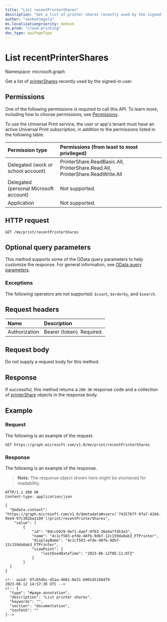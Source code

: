 ```yaml
---
title: "List recentPrinterShares"
description: "Get a list of printer shares recently used by the signed-in user."
author: "venkatnagula"
ms.localizationpriority: medium
ms.prod: "cloud-printing"
doc_type: apiPageType
---
```


# List recentPrinterShares

Namespace: microsoft.graph

Get a list of [printerShares](../resources/printershare.md) recently used by the signed-in user.

## Permissions
One of the following permissions is required to call this API. To learn more, including how to choose permissions, see [Permissions](/graph/permissions-reference).

To use the Universal Print service, the user or app's tenant must have an active Universal Print subscription, in addition to the permissions listed in the following table.

|Permission type | Permissions (from least to most privileged) |
|:---------------|:--------------------------------------------|
|Delegated (work or school account)| PrinterShare.ReadBasic.All, PrinterShare.Read.All, PrinterShare.ReadWrite.All |
|Delegated (personal Microsoft account)|Not supported.|
|Application|Not supported.|

## HTTP request
<!-- { "blockType": "ignored" } -->
```http
GET /me/print/recentPrinterShares
```

## Optional query parameters
This method supports some of the OData query parameters to help customize the response. For general information, see [OData query parameters](/graph/query-parameters).

### Exceptions
The following operators are not supported: `$count`, `$orderby`, and `$search`.

## Request headers
| Name      |Description|
|:----------|:----------|
| Authorization | Bearer {token}. Required. |

## Request body
Do not supply a request body for this method.

## Response
If successful, this method returns a `200 OK` response code and a collection of [printerShare](../resources/printershare.md) objects in the response body.

## Example
### Request
The following is an example of the request.

<!-- {
  "blockType": "request",
  "name": "get_recentprintershares"
}-->
```msgraph-interactive
GET https://graph.microsoft.com/v1.0/me/print/recentPrinterShares
```

### Response
The following is an example of the response.
>**Note:** The response object shown here might be shortened for readability.
<!-- {
  "blockType": "response",
  "truncated": true,
  "@odata.type": "microsoft.graph.printerShare",
  "isCollection": true
} -->
```http
HTTP/1.1 200 OK
Content-type: application/json

{
  "@odata.context": "https://graph.microsoft.com/v1.0/$metadata#users('74157b7f-9fa7-41b6-9ee9-97c382ba1189')/print/recentPrinterShares",
    "value": [
        {
            "id": "04ccb929-9e71-4aef-9f83-36e4a7fd53e3",
            "name": "4c1cf503-efde-48fb-9db7-12c159da0ab3_FTPrinter",
            "displayName": "4c1cf503-efde-48fb-9db7-12c159da0ab3_FTPrinter",
            "viewPoint": {
                "lastUsedDateTime": "2023-06-12T05:11:07Z"
            }
        }
  ]
}

<!-- uuid: 8fcb5dbc-d5aa-4681-8e31-b001d5168d79
2023-06-12 14:57:30 UTC -->
<!-- {
  "type": "#page.annotation",
  "description": "List printer shares",
  "keywords": "",
  "section": "documentation",
  "tocPath": ""
}-->
```
